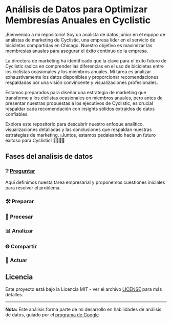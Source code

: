 # Análisis de Datos para Optimizar Membresías Anuales en Cyclistic

¡Bienvenido a mi repositorio! Soy un analista de datos júnior en el equipo de analistas de marketing de Cyclistic, una empresa líder en el servicio de bicicletas compartidas en Chicago. Nuestro objetivo es maximizar las membresías anuales para asegurar el éxito continuo de la empresa.

La directora de marketing ha identificado que la clave para el éxito futuro de Cyclistic radica en comprender las diferencias en el uso de bicicletas entre los ciclistas ocasionales y los miembros anuales. Mi tarea es analizar exhaustivamente los datos disponibles y proporcionar recomendaciones respaldadas por una visión convincente y visualizaciones profesionales.

Estamos preparados para diseñar una estrategia de marketing que transforme a los ciclistas ocasionales en miembros anuales, pero antes de presentar nuestras propuestas a los ejecutivos de Cyclistic, es crucial respaldar cada recomendación con insights sólidos extraídos de datos confiables.

Explora este repositorio para descubrir nuestro enfoque analítico, visualizaciones detalladas y las conclusiones que respaldan nuestras estrategias de marketing. ¡Juntos, estamos pedaleando hacia un futuro exitoso para Cyclistic! 🚴🏽‍♂️🚀

## Fases del analisis de datos

### ❔ [Preguntar](https://github.com/alabacw74/analisis-datos-bicicletas-compartidas/blob/main/proceso_analitico/preguntar.md)
Aquí definimos nuesta tarea empresarial y proponemos cuestiones iniciales para resolver el problema.
### 🛠️ Preparar
### 🔄 Procesar
### 📊 Analizar
### 🌐 Compartir
### 🚀 Actuar


## Licencia

Este proyecto está bajo la Licencia MIT - ver el archivo [LICENSE](LICENSE) para más detalles.

---

**Nota:** Este análisis forma parte de mi desarrollo en habilidades de análisis de datos, guiado por el [programa de Google](https://www.coursera.org/learn/completa-un-caso-practico/supplement/7PGIT/caso-practico-1-como-lograr-el-exito-rapido-de-un-negocio-de-bicicletas)
